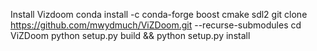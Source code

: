 Install Vizdoom
conda install -c conda-forge boost cmake sdl2
git clone https://github.com/mwydmuch/ViZDoom.git --recurse-submodules
cd ViZDoom
python setup.py build && python setup.py install
